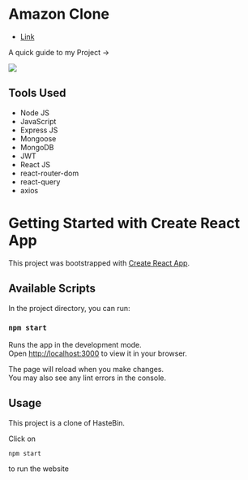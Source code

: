 # Amazon Clone

- [Link]()

A quick guide to my Project ->

<img src = "/image.webp">

## Tools Used

- Node JS
- JavaScript
- Express JS
- Mongoose
- MongoDB
- JWT
- React JS
- react-router-dom
- react-query
- axios

# Getting Started with Create React App

This project was bootstrapped with [Create React App](https://github.com/facebook/create-react-app).

## Available Scripts

In the project directory, you can run:

### `npm start`

Runs the app in the development mode.\
Open [http://localhost:3000](http://localhost:3000) to view it in your browser.

The page will reload when you make changes.\
You may also see any lint errors in the console.

## Usage

This project is a clone of HasteBin.

Click on

```js
npm start
``` 
to run the website